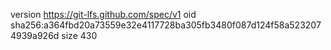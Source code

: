 version https://git-lfs.github.com/spec/v1
oid sha256:a364fbd20a73559e32e4117728ba305fb3480f087d124f58a5232074939a926d
size 430
